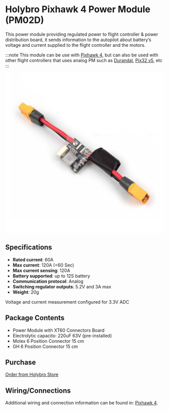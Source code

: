 # Holybro Pixhawk 4 Power Module (PM02D)

This power module providing regulated power to flight controller & power distribution board, it sends information to the autopilot about battery’s voltage and current supplied to the flight controller and the motors.

:::note
This module can be use with [Pixhawk 4](../assembly/quick_start_pixhawk4.md), but can also be used with other flight controllers that uses analog PM such as [Durandal](../flight_controller/durandal.md), [Pix32 v5](../flight_controller/holybro_pix32_v5.md), etc
:::

<img src="../../assets/hardware/power_module/holybro_pm02/pm02.jpg" width="650px" title="pm02" />

## Specifications

- **Rated current**: 60A
- **Max current**: 120A (<60 Sec)
- **Max current sensing**: 120A
- **Battery supported**: up to 12S battery
- **Communication protocol**: Analog
- **Switching regulator outputs**: 5.2V and 3A max
- **Weight**: 20g

Voltage and current measurement configured for 3.3V ADC

## Package Contents

- Power Module with XT60 Connectors Board
- Electrolytic capacito: 220uF 63V (pre-installed)
- Molex 6 Position Connector 15 cm
- GH 6 Position Connector 15 cm

## Purchase

[Order from Holybro Store](https://shop.holybro.com/power-modulepm02-v3_p1185.html)

## Wiring/Connections

Additional wiring and connection information can be found in: [Pixhawk 4](../assembly/quick_start_pixhawk4.html).
